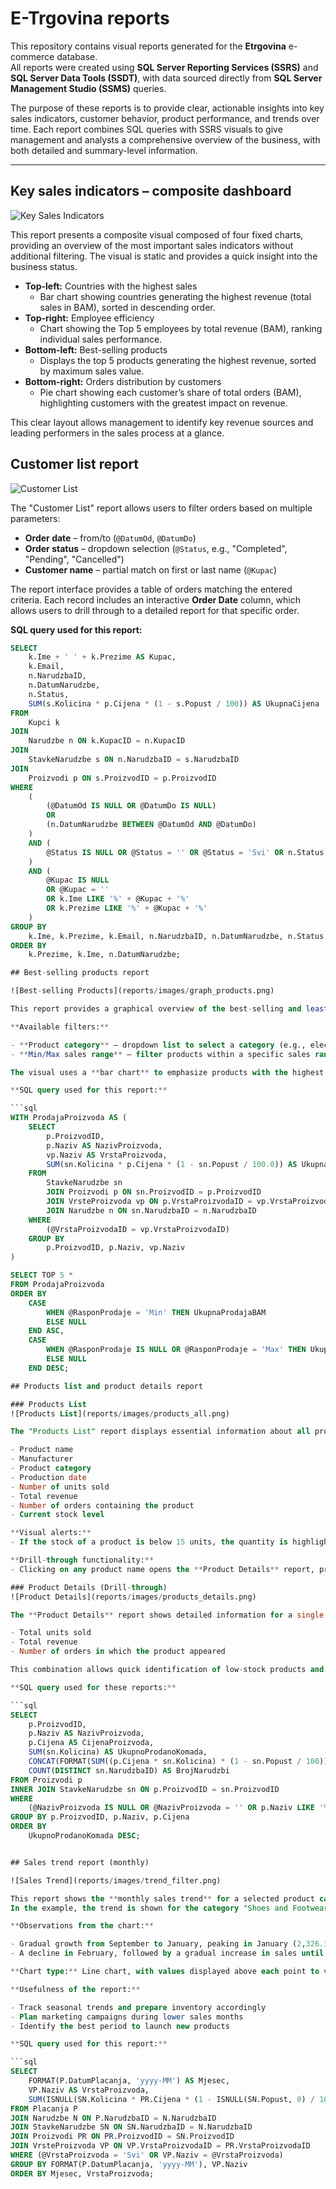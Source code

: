 # E-Trgovina reports

This repository contains visual reports generated for the **Etrgovina** e-commerce database.  
All reports were created using **SQL Server Reporting Services (SSRS)** and **SQL Server Data Tools (SSDT)**, with data sourced directly from **SQL Server Management Studio (SSMS)** queries.  

The purpose of these reports is to provide clear, actionable insights into key sales indicators, customer behavior, product performance, and trends over time. Each report combines SQL queries with SSRS visuals to give management and analysts a comprehensive overview of the business, with both detailed and summary-level information.

---

## Key sales indicators – composite dashboard
![Key Sales Indicators](reports/images/all_graphs.png)

This report presents a composite visual composed of four fixed charts, providing an overview of the most important sales indicators without additional filtering. The visual is static and provides a quick insight into the business status.

- **Top-left:** Countries with the highest sales  
  - Bar chart showing countries generating the highest revenue (total sales in BAM), sorted in descending order.
- **Top-right:** Employee efficiency  
  - Chart showing the Top 5 employees by total revenue (BAM), ranking individual sales performance.
- **Bottom-left:** Best-selling products  
  - Displays the top 5 products generating the highest revenue, sorted by maximum sales value.
- **Bottom-right:** Orders distribution by customers  
  - Pie chart showing each customer’s share of total orders (BAM), highlighting customers with the greatest impact on revenue.

This clear layout allows management to identify key revenue sources and leading performers in the sales process at a glance.


## Customer list report

![Customer List](reports/images/customers_details.png)

The "Customer List" report allows users to filter orders based on multiple parameters:

- **Order date** – from/to (`@DatumOd`, `@DatumDo`)  
- **Order status** – dropdown selection (`@Status`, e.g., "Completed", "Pending", "Cancelled")  
- **Customer name** – partial match on first or last name (`@Kupac`)  

The report interface provides a table of orders matching the entered criteria. Each record includes an interactive **Order Date** column, which allows users to drill through to a detailed report for that specific order.

**SQL query used for this report:**

```sql
SELECT 
    k.Ime + ' ' + k.Prezime AS Kupac,
    k.Email,
    n.NarudzbaID,
    n.DatumNarudzbe,
    n.Status,
    SUM(s.Kolicina * p.Cijena * (1 - s.Popust / 100)) AS UkupnaCijena
FROM 
    Kupci k
JOIN 
    Narudzbe n ON k.KupacID = n.KupacID
JOIN 
    StavkeNarudzbe s ON n.NarudzbaID = s.NarudzbaID
JOIN 
    Proizvodi p ON s.ProizvodID = p.ProizvodID
WHERE
    (
        (@DatumOd IS NULL OR @DatumDo IS NULL) 
        OR 
        (n.DatumNarudzbe BETWEEN @DatumOd AND @DatumDo)
    )
    AND (
        @Status IS NULL OR @Status = '' OR @Status = 'Svi' OR n.Status = @Status
    )
    AND (
        @Kupac IS NULL 
        OR @Kupac = '' 
        OR k.Ime LIKE '%' + @Kupac + '%' 
        OR k.Prezime LIKE '%' + @Kupac + '%'
    )
GROUP BY 
    k.Ime, k.Prezime, k.Email, n.NarudzbaID, n.DatumNarudzbe, n.Status
ORDER BY 
    k.Prezime, k.Ime, n.DatumNarudzbe;

## Best-selling products report

![Best-selling Products](reports/images/graph_products.png)

This report provides a graphical overview of the best-selling and least-selling products based on total sales value (in BAM). Users can interactively filter the data to focus on specific categories or sales ranges.

**Available filters:**

- **Product category** – dropdown list to select a category (e.g., electronics, clothing, food) (`@VrstaProizvodaID`)  
- **Min/Max sales range** – filter products within a specific sales range, highlighting top-performing or underperforming items (`@RasponProdaje`)

The visual uses a **bar chart** to emphasize products with the highest and lowest revenue. This allows quick identification of sales trends and products that either generate the most revenue or require additional attention in the sales strategy.

**SQL query used for this report:**

```sql
WITH ProdajaProizvoda AS (
    SELECT 
        p.ProizvodID,
        p.Naziv AS NazivProizvoda,
        vp.Naziv AS VrstaProizvoda,
        SUM(sn.Kolicina * p.Cijena * (1 - sn.Popust / 100.0)) AS UkupnaProdajaBAM
    FROM 
        StavkeNarudzbe sn
        JOIN Proizvodi p ON sn.ProizvodID = p.ProizvodID
        JOIN VrsteProizvoda vp ON p.VrstaProizvodaID = vp.VrstaProizvodaID
        JOIN Narudzbe n ON sn.NarudzbaID = n.NarudzbaID
    WHERE
        (@VrstaProizvodaID = vp.VrstaProizvodaID)
    GROUP BY 
        p.ProizvodID, p.Naziv, vp.Naziv
)

SELECT TOP 5 *
FROM ProdajaProizvoda
ORDER BY 
    CASE 
        WHEN @RasponProdaje = 'Min' THEN UkupnaProdajaBAM 
        ELSE NULL 
    END ASC,
    CASE 
        WHEN @RasponProdaje IS NULL OR @RasponProdaje = 'Max' THEN UkupnaProdajaBAM 
        ELSE NULL 
    END DESC;

## Products list and product details report

### Products List
![Products List](reports/images/products_all.png)

The "Products List" report displays essential information about all products in the system, including:

- Product name  
- Manufacturer  
- Product category  
- Production date  
- Number of units sold  
- Total revenue  
- Number of orders containing the product  
- Current stock level  

**Visual alerts:**  
- If the stock of a product is below 15 units, the quantity is highlighted in **red**, drawing attention to low inventory levels.  

**Drill-through functionality:**  
- Clicking on any product name opens the **Product Details** report, providing additional insights.

### Product Details (Drill-through)
![Product Details](reports/images/products_details.png)

The **Product Details** report shows detailed information for a single product selected from the Products List:

- Total units sold  
- Total revenue  
- Number of orders in which the product appeared  

This combination allows quick identification of low-stock products and gives access to detailed sales analysis for individual items, helping management make informed inventory and sales decisions.

**SQL query used for these reports:**

```sql
SELECT 
    p.ProizvodID,
    p.Naziv AS NazivProizvoda,
    p.Cijena AS CijenaProizvoda,
    SUM(sn.Kolicina) AS UkupnoProdanoKomada,
    CONCAT(FORMAT(SUM((p.Cijena * sn.Kolicina) * (1 - sn.Popust / 100)), 'N2'), ' BAM') AS UkupnaZarada,
    COUNT(DISTINCT sn.NarudzbaID) AS BrojNarudzbi
FROM Proizvodi p
INNER JOIN StavkeNarudzbe sn ON p.ProizvodID = sn.ProizvodID
WHERE 
    (@NazivProizvoda IS NULL OR @NazivProizvoda = '' OR p.Naziv LIKE '%' + @NazivProizvoda + '%')
GROUP BY p.ProizvodID, p.Naziv, p.Cijena
ORDER BY 
    UkupnoProdanoKomada DESC;


## Sales trend report (monthly)

![Sales Trend](reports/images/trend_filter.png)

This report shows the **monthly sales trend** for a selected product category, helping to analyze seasonal fluctuations and purchasing patterns.  
In the example, the trend is shown for the category "Shoes and Footwear," but the user can select any product category via a dropdown to view its sales performance over time.

**Observations from the chart:**

- Gradual growth from September to January, peaking in January (2,326.34 BAM), likely due to post-holiday shopping or seasonal discounts.  
- A decline in February, followed by a gradual increase in sales until April.  

**Chart type:** Line chart, with values displayed above each point to visualize the pace and intensity of changes clearly.

**Usefulness of the report:**

- Track seasonal trends and prepare inventory accordingly  
- Plan marketing campaigns during lower sales months  
- Identify the best period to launch new products  

**SQL query used for this report:**

```sql
SELECT 
    FORMAT(P.DatumPlacanja, 'yyyy-MM') AS Mjesec,
    VP.Naziv AS VrstaProizvoda,
    SUM(ISNULL(SN.Kolicina * PR.Cijena * (1 - ISNULL(SN.Popust, 0) / 100.0), 0)) AS UkupnaProdaja
FROM Placanja P
JOIN Narudzbe N ON P.NarudzbaID = N.NarudzbaID
JOIN StavkeNarudzbe SN ON SN.NarudzbaID = N.NarudzbaID
JOIN Proizvodi PR ON PR.ProizvodID = SN.ProizvodID
JOIN VrsteProizvoda VP ON VP.VrstaProizvodaID = PR.VrstaProizvodaID
WHERE (@VrstaProizvoda = 'Svi' OR VP.Naziv = @VrstaProizvoda)
GROUP BY FORMAT(P.DatumPlacanja, 'yyyy-MM'), VP.Naziv
ORDER BY Mjesec, VrstaProizvoda;

